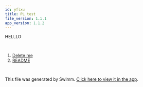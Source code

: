 ```yaml
---
id: yflxu
title: PL test
file_version: 1.1.1
app_version: 1.1.2
---
```


<!-- Intro - Do not remove this comment -->
HELLLO

<br/>

<!-- Steps - Do not remove this comment -->
1. [Delete me](delete-me.mjs45.sw.md)
2. [README](readme.245f3.sw.md)


<br/>

This file was generated by Swimm. [Click here to view it in the app](http://localhost:5001/repos/ls4DA2fLasmQuEbT4ipw/playlists/yflxu).
